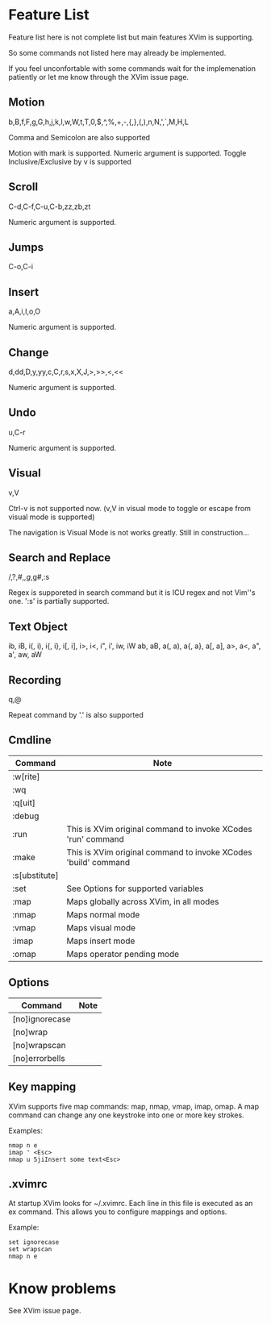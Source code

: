 # Feature List

Feature list here is not complete list but main features XVim is supporting.

So some commands not listed here may already be implemented.

If you feel unconfortable with some commands
wait for the implemenation patiently or let me know through the XVim issue page.

## Motion
b,B,f,F,g,G,h,j,k,l,w,W,t,T,0,$,^,%,+,-,{,},(,),n,N,',`,M,H,L

Comma and Semicolon are also supported

Motion with mark is supported.
Numeric argument is supported.
Toggle Inclusive/Exclusive by v is supported

## Scroll

C-d,C-f,C-u,C-b,zz,zb,zt

Numeric argument is supported.

## Jumps
C-o,C-i

## Insert
a,A,i,I,o,O

Numeric argument is supported.


## Change

d,dd,D,y,yy,c,C,r,s,x,X,J,>,>>,<,<<

Numeric argument is supported.


## Undo

u,C-r

Numeric argument is supported.

## Visual
v,V

Ctrl-v is not supported now.
(v,V in visual mode to toggle or escape from visual mode is supported)

The navigation is Visual Mode is not works greatly. Still in construction...

## Search and Replace

/,?,#,*,g*,g#,:s

Regex is supporeted in search command but it is ICU regex and not Vim''s one.
':s' is partially supported.

## Text Object

ib, iB, i(, i), i{, i}, i[, i], i>, i<, i", i', iw, iW
ab, aB, a(, a), a{, a}, a[, a], a>, a<, a", a', aw, aW

## Recording

q,@

Repeat command by '.' is also supported

## Cmdline

 Command   | Note
-----------|-----
  :w[rite] | 
  :wq      | 
  :q[uit]  |
  :debug   |
  :run     | This is XVim original command to invoke XCodes 'run' command
  :make    | This is XVim original command to invoke XCodes 'build' command
  :s[ubstitute]|
  :set     | See Options for supported variables
  :map     | Maps globally across XVim, in all modes
  :nmap    | Maps normal mode
  :vmap    | Maps visual mode
  :imap    | Maps insert mode
  :omap    | Maps operator pending mode


## Options

 Command       | Note
---------------|-----
  [no]ignorecase |
  [no]wrap |
  [no]wrapscan |
  [no]errorbells |


## Key mapping

XVim supports five map commands: map, nmap, vmap, imap, omap.
A map command can change any one keystroke into one or more key strokes.

Examples: 

    nmap n e
    imap ' <Esc>
    nmap u 5jiInsert some text<Esc>


## .xvimrc

At startup XVim looks for ~/.xvimrc. Each line in this file is executed 
as an ex command. This allows you to configure mappings and options.

Example:

    set ignorecase
    set wrapscan
    nmap n e

# Know problems
 See XVim issue page.

